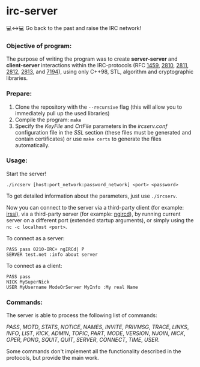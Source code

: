 # irc-server

:computer::left_right_arrow::computer: Go back to the past and raise the IRC network!

### Objective of program:
The purpose of writing the program was to create **server-server** and **client-server** interactions within the IRC-protocols (RFC [1459](https://tools.ietf.org/html/rfc1459), [2810](https://tools.ietf.org/html/rfc2810), [2811](https://tools.ietf.org/html/rfc2811), [2812](https://tools.ietf.org/html/rfc2812), [2813](https://tools.ietf.org/html/rfc2813), and [7194](https://tools.ietf.org/html/rfc7194)), using only C++98, STL, algorithm and cryptographic libraries.

### Prepare:
1. Clone the repository with the `--recursive` flag (this will allow you to immediately pull up the used libraries)
2. Compile the program: `make`
3. Specify the *KeyFile* and *CrtFile* parameters in the *ircserv.conf* configuration file in the *SSL* section (these files must be generated and contain certificates) or use `make certs` to generate the files automatically.

### Usage:
Start the server!
```
./ircserv [host:port_network:password_network] <port> <password>
```
To get detailed information about the parameters, just use `./ircserv`.

Now you can connect to the server via a third-party client (for example: [irssi](https://irssi.org/)), via a third-party server (for example: [ngircd](https://ngircd.barton.de/)), by running current server on a different port (extended startup arguments), or simply using the `nc -c localhost <port>`.

To connect as a server:
```
PASS pass 0210-IRC+ ngIRCd| P
SERVER test.net :info about server
```
To connect as a client:
```
PASS pass
NICK MySuperNick
USER MyUsername ModeOrServer MyInfo :My real Name
```

### Commands:
The server is able to process the following list of commands:

*PASS*, *MOTD*, *STATS*, *NOTICE*, *NAMES*, *INVITE*, *PRIVMSG*, *TRACE*, *LINKS*, *INFO*, *LIST*, *KICK*, *ADMIN*, *TOPIC*, *PART*, *MODE*, *VERSION*, *NJOIN*, *NICK*, *OPER*, *PONG*, *SQUIT*, *QUIT*, *SERVER*, *CONNECT*, *TIME*, *USER*.

Some commands don't implement all the functionality described in the protocols, but provide the main work.

